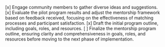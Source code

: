 [x] Engage community members to gather diverse ideas and suggestions.
[x] Evaluate the pilot program results and adjust the mentorship framework based on feedback received, focusing on the effectiveness of matching processes and participant satisfaction.
[x] Draft the initial program outline, including goals, roles, and resources.
[ ] Finalize the mentorship program outline, ensuring clarity and comprehensiveness in goals, roles, and resources before moving to the next phase of implementation.